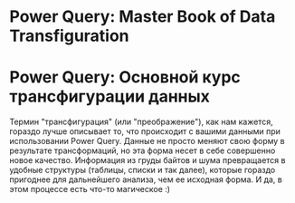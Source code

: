 # Power Query: Master Book of Data Transfiguration

# Power Query: Основной курс трансфигурации данных

Термин "трансфигурация" (или "преображение"), как нам кажется, гораздо лучше описывает то, что происходит с вашими данными при использовании Power Query. Данные не просто меняют свою форму в результате трансформаций, но эта форма несет в себе совершенно новое качество. Информация из груды байтов и шума превращается в удобные структуры (таблицы, списки и так далее), которые гораздо пригоднее для дальнейшего анализа, чем ее исходная форма. И да, в этом процессе есть что-то магическое :)
